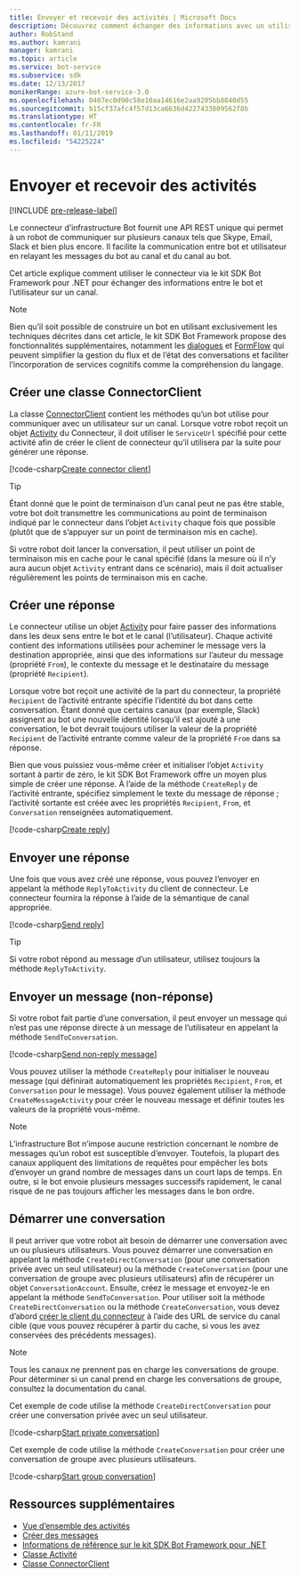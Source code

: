 ```yaml
---
title: Envoyer et recevoir des activités | Microsoft Docs
description: Découvrez comment échanger des informations avec un utilisateur sur différents canaux en utilisant le service Connector via le kit SDK Bot Framework pour .NET.
author: RobStand
ms.author: kamrani
manager: kamrani
ms.topic: article
ms.service: bot-service
ms.subservice: sdk
ms.date: 12/13/2017
monikerRange: azure-bot-service-3.0
ms.openlocfilehash: 0407ec0d90c58e10aa14616e2aa9205bb8840d55
ms.sourcegitcommit: b15cf37afc4f57d13ca6636d4227433809562f8b
ms.translationtype: HT
ms.contentlocale: fr-FR
ms.lasthandoff: 01/11/2019
ms.locfileid: "54225224"
---
```

# <a name="send-and-receive-activities"></a>Envoyer et recevoir des activités

[!INCLUDE [pre-release-label](../includes/pre-release-label-v3.md)]

Le connecteur d’infrastructure Bot fournit une API REST unique qui permet à un robot de communiquer sur plusieurs canaux tels que Skype, Email, Slack et bien plus encore. Il facilite la communication entre bot et utilisateur en relayant les messages du bot au canal et du canal au bot. 

Cet article explique comment utiliser le connecteur via le kit SDK Bot Framework pour .NET pour échanger des informations entre le bot et l’utilisateur sur un canal. 

> [!NOTE]
> Bien qu’il soit possible de construire un bot en utilisant exclusivement les techniques décrites dans cet article, le kit SDK Bot Framework propose des fonctionnalités supplémentaires, notamment les [dialogues](bot-builder-dotnet-dialogs.md) et [FormFlow](bot-builder-dotnet-formflow.md) qui peuvent simplifier la gestion du flux et de l’état des conversations et faciliter l’incorporation de services cognitifs comme la compréhension du langage.

## <a name="create-a-connector-client"></a>Créer une classe ConnectorClient

La classe [ConnectorClient][ConnectorClient] contient les méthodes qu’un bot utilise pour communiquer avec un utilisateur sur un canal. Lorsque votre robot reçoit un objet <a href="https://docs.botframework.com/en-us/csharp/builder/sdkreference/dc/d2f/class_microsoft_1_1_bot_1_1_connector_1_1_activity.html" target="_blank">Activity</a> du Connecteur, il doit utiliser le `ServiceUrl` spécifié pour cette activité afin de créer le client de connecteur qu’il utilisera par la suite pour générer une réponse. 

[!code-csharp[Create connector client](../includes/code/dotnet-send-and-receive.cs#createConnectorClient)]

> [!TIP]
> Étant donné que le point de terminaison d’un canal peut ne pas être stable, votre bot doit transmettre les communications au point de terminaison indiqué par le connecteur dans l’objet `Activity` chaque fois que possible (plutôt que de s’appuyer sur un point de terminaison mis en cache). 
>
> Si votre robot doit lancer la conversation, il peut utiliser un point de terminaison mis en cache pour le canal spécifié (dans la mesure où il n’y aura aucun objet `Activity` entrant dans ce scénario), mais il doit actualiser régulièrement les points de terminaison mis en cache. 

## <a id="create-reply"></a> Créer une réponse

Le connecteur utilise un objet [Activity](bot-builder-dotnet-activities.md) pour faire passer des informations dans les deux sens entre le bot et le canal (l’utilisateur). Chaque activité contient des informations utilisées pour acheminer le message vers la destination appropriée, ainsi que des informations sur l’auteur du message (propriété `From`), le contexte du message et le destinataire du message (propriété `Recipient`).

Lorsque votre bot reçoit une activité de la part du connecteur, la propriété `Recipient` de l’activité entrante spécifie l’identité du bot dans cette conversation. Étant donné que certains canaux (par exemple, Slack) assignent au bot une nouvelle identité lorsqu’il est ajouté à une conversation, le bot devrait toujours utiliser la valeur de la propriété `Recipient` de l’activité entrante comme valeur de la propriété `From` dans sa réponse.

Bien que vous puissiez vous-même créer et initialiser l’objet `Activity` sortant à partir de zéro, le kit SDK Bot Framework offre un moyen plus simple de créer une réponse. À l’aide de la méthode `CreateReply` de l’activité entrante, spécifiez simplement le texte du message de réponse ; l’activité sortante est créée avec les propriétés `Recipient`, `From`, et `Conversation` renseignées automatiquement.

[!code-csharp[Create reply](../includes/code/dotnet-send-and-receive.cs#createReply)]

## <a name="send-a-reply"></a>Envoyer une réponse

Une fois que vous avez créé une réponse, vous pouvez l’envoyer en appelant la méthode `ReplyToActivity` du client de connecteur. Le connecteur fournira la réponse à l’aide de la sémantique de canal appropriée. 

[!code-csharp[Send reply](../includes/code/dotnet-send-and-receive.cs#sendReply)]

> [!TIP]
> Si votre robot répond au message d’un utilisateur, utilisez toujours la méthode `ReplyToActivity`.

## <a name="send-a-non-reply-message"></a>Envoyer un message (non-réponse) 

Si votre robot fait partie d’une conversation, il peut envoyer un message qui n’est pas une réponse directe à un message de l’utilisateur en appelant la méthode `SendToConversation`. 

[!code-csharp[Send non-reply message](../includes/code/dotnet-send-and-receive.cs#sendNonReplyMessage)]

Vous pouvez utiliser la méthode `CreateReply` pour initialiser le nouveau message (qui définirait automatiquement les propriétés `Recipient`, `From`, et `Conversation` pour le message). Vous pouvez également utiliser la méthode `CreateMessageActivity` pour créer le nouveau message et définir toutes les valeurs de la propriété vous-même.

> [!NOTE]
> L’infrastructure Bot n’impose aucune restriction concernant le nombre de messages qu’un robot est susceptible d’envoyer. Toutefois, la plupart des canaux appliquent des limitations de requêtes pour empêcher les bots d’envoyer un grand nombre de messages dans un court laps de temps. En outre, si le bot envoie plusieurs messages successifs rapidement, le canal risque de ne pas toujours afficher les messages dans le bon ordre.

## <a name="start-a-conversation"></a>Démarrer une conversation

Il peut arriver que votre robot ait besoin de démarrer une conversation avec un ou plusieurs utilisateurs. Vous pouvez démarrer une conversation en appelant la méthode `CreateDirectConversation` (pour une conversation privée avec un seul utilisateur) ou la méthode `CreateConversation` (pour une conversation de groupe avec plusieurs utilisateurs) afin de récupérer un objet `ConversationAccount`. Ensuite, créez le message et envoyez-le en appelant la méthode `SendToConversation`. Pour utiliser soit la méthode `CreateDirectConversation` ou la méthode `CreateConversation`, vous devez d’abord [créer le client du connecteur](#create-a-connector-client) à l’aide des URL de service du canal cible (que vous pouvez récupérer à partir du cache, si vous les avez conservées des précédents messages). 

> [!NOTE]
> Tous les canaux ne prennent pas en charge les conversations de groupe. Pour déterminer si un canal prend en charge les conversations de groupe, consultez la documentation du canal.

Cet exemple de code utilise la méthode `CreateDirectConversation` pour créer une conversation privée avec un seul utilisateur.

[!code-csharp[Start private conversation](../includes/code/dotnet-send-and-receive.cs#startPrivateConversation)]

Cet exemple de code utilise la méthode `CreateConversation` pour créer une conversation de groupe avec plusieurs utilisateurs.

[!code-csharp[Start group conversation](../includes/code/dotnet-send-and-receive.cs#startGroupConversation)]

## <a name="additional-resources"></a>Ressources supplémentaires

- [Vue d’ensemble des activités](bot-builder-dotnet-activities.md)
- [Créer des messages](bot-builder-dotnet-create-messages.md)
- <a href="/dotnet/api/?view=botbuilder-3.11.0" target="_blank">Informations de référence sur le kit SDK Bot Framework pour .NET</a>
- <a href="https://docs.botframework.com/en-us/csharp/builder/sdkreference/dc/d2f/class_microsoft_1_1_bot_1_1_connector_1_1_activity.html" target="_blank">Classe Activité</a>
- <a href="/dotnet/api/microsoft.bot.connector.connectorclient" target="_blank">Classe ConnectorClient</a>

[ConnectorClient]: /dotnet/api/microsoft.bot.connector.connectorclient
